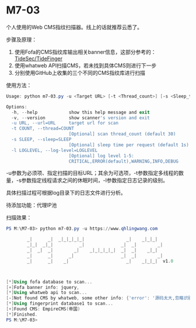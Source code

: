 # M7-03

个人使用的Web CMS指纹扫描器。线上的话就推荐云悉了。

步骤及原理：

1. 使用Fofa的CMS指纹库输出相关banner信息，这部分参考的：[TideSec/TideFinger](https://github.com/TideSec/TideFinger)
2. 使用whatweb API扫描CMS，若未找到具体CMS则进行下一步
3. 分别使用GitHub上收集的三个不同的CMS指纹库进行扫描

使用方法：

```powershell
Usage: python m7-03.py -u <Target URL> [-t <Thread_count>] [-s <Sleep_time>] [-l <Log_level>]

Options:
  -h, --help            show this help message and exit
  -v, --version         show scanner's version and exit
  -u URL, --url=URL     target url for scan
  -t COUNT, --thread=COUNT
                        [Optional] scan thread_count (default 30)
  -s SLEEP, --sleep=SLEEP
                        [Optional] sleep time per request (default 1s)
  -l LOGLEVEL, --log-level=LOGLEVEL
                        [Optional] log level 1-5:
                        CRITICAL,ERROR(default),WARNING,INFO,DEBUG
```

-u参数为必须项、指定扫描的目标URL；其余为可选项，-t参数指定多线程的数量，-s参数指定线程请求之间的休眠时间，-l参数指定日志记录的级别。

具体扫描过程可根据log目录下的日志文件进行分析。

待添加功能：代理IP池

扫描效果：

```powershell
PS M:\M7-03> python m7-03.py -u https://www.qhlingwang.com                                               

        _|      _|  _|_|_|_|_|                _|    _|_|_|
        _|_|  _|_|          _|              _|  _|        _|
        _|  _|  _|        _|    _|_|_|_|_|  _|  _|    _|_|
        _|      _|      _|                  _|  _|        _|
        _|      _|    _|                      _|    _|_|_|  v1.0



[*]Using fofa database to scan...
[+]Fofa banner info: jquery,
[*]Using whatweb api to scan...
[-]Not found CMS by whatweb, some other info: {'error': '源码太大,忽略识别'}
[*]Using fingerprint database1 to scan...
[+]Found CMS: EmpireCMS(帝国)
[*]Finished.
PS M:\M7-03>                                                     
```

